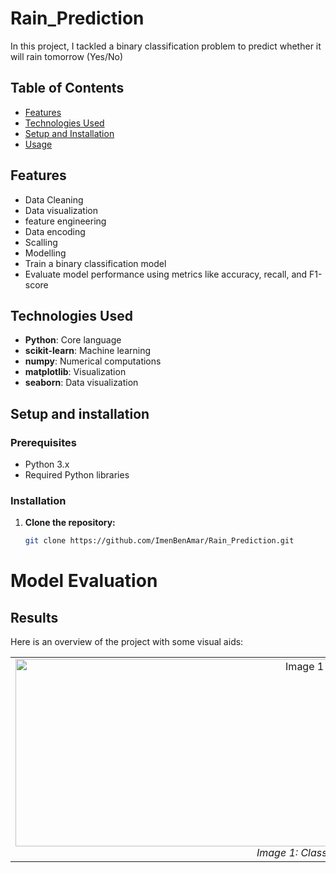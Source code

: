 # Rain_Prediction
 In this project, I tackled a binary classification problem to predict whether it will rain tomorrow (Yes/No)

## Table of Contents

- [Features](#features)
- [Technologies Used](#technologies-used)
- [Setup and Installation](#setup-and-installation)
- [Usage](#usage)

## Features
- Data Cleaning
- Data visualization
- feature engineering
- Data encoding
- Scalling
- Modelling
- Train a binary classification model
- Evaluate model performance using metrics like accuracy, recall, and F1-score


## Technologies Used

- **Python**: Core language
- **scikit-learn**: Machine learning 
- **numpy**: Numerical computations
- **matplotlib**: Visualization
- **seaborn**: Data visualization

## Setup and installation
### Prerequisites

- Python 3.x
- Required Python libraries 

### Installation

1. **Clone the repository:**
   ```sh
   git clone https://github.com/ImenBenAmar/Rain_Prediction.git
      ```
# Model Evaluation 
## Results

Here is an overview of the project with some visual aids:

<table>
  <tr>
    <td align="center">
      <img src="https://drive.google.com/uc?export=view&id=1mWs6YbhbZySZ2-xMX0U-f-nqE0Y03gx3" alt="Image 1 Description" width="1000" height="300"/>
      <br>
      <em>Image 1: Classification Report</em>
    </td>
    <td align="center">
      <img src="https://drive.google.com/uc?export=view&id=1-rP64jAd6OwUpJTO21n00kqatjAD3dKU" alt="Image 2 Description" width="1000" height="300"/>
      <br>
      <em>Image 2: Confusion Matrix</em>
    </td>
    <td align="center">
      <img src="https://drive.google.com/uc?export=view&id=1T8p3kar-I9a3sn25x8RLwD6YUCuwMIPm" alt="Image 2 Description" width="1000" height="300"/>
      <br>
      <em>Image 2: Learning Curve</em>
    </td>
  </tr>
</table>
   
















